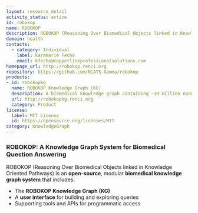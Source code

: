 ```yaml
---
layout: resource_detail
activity_status: active
id: robokop
name: ROBOKOP
description: ROBOKOP (Reasoning Over Biomedical Objects linked in Knowledge Oriented Pathways) is an open-source biomedical knowledge graph system that enables complex queries over a large-scale integrated knowledge graph.
domain: health
contacts:
  - category: Individual
    label: Karamarie Fecho
    email: kfecho@copperlineprofessionalsolutions.com
homepage_url: http://robokop.renci.org
repository: https://github.com/NCATS-Gamma/robokop
products:
- id: robokopkg
  name: ROBOKOP Knowledge Graph (KG)
  description: A biomedical knowledge graph containing ~10 million nodes and ~250 million edges from ~30 biological data sources and bio-ontologies.
  url: http://robokopkg.renci.org
  category: Product
license:
  label: MIT License
  id: https://opensource.org/licenses/MIT
category: KnowledgeGraph
---
```


### ROBOKOP: A Knowledge Graph System for Biomedical Question Answering

ROBOKOP (Reasoning Over Biomedical Objects linked in Knowledge Oriented Pathways) is an **open-source**, modular **biomedical knowledge graph system** that includes:
- The **ROBOKOP Knowledge Graph (KG)**
- A **user interface** for building and exploring queries
- Supporting tools and APIs for programmatic access

